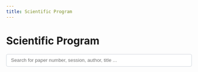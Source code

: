 ```yaml
---
title: Scientific Program
---
```

<title>Scientific Program</title>

<script>
    $(document).ready(function () {
        let jsonData = [];

        // Function to fetch the JSON data
        function fetchJSONData() {
            $.getJSON("data/papers.json", function (data) {
                jsonData = data;
                displayData(jsonData);
            });
        }

        // Function to group data by session
        function groupBySession(data) {
            const groupedData = {};
            data.forEach(function (item) {
                const session = item['Session'];
                if (!groupedData[session]) {
                    groupedData[session] = [];
                }
                groupedData[session].push(item);
            });
            return groupedData;
        }

        // Function to display data in the container
        function displayData(data) {
            const dataContainer = $('#paperlist');
            dataContainer.empty(); // Clear existing data

            const groupedData = groupBySession(data);

            for (const session in groupedData) {
                const sessionContainer = $('<div class="session-group"></div>');
                const sessionTime = groupedData[session][0]['Time'] || ''; // Get the time for the session
                const sessionType = groupedData[session][0]['Final Decision'];

                let chairs;
                if (sessionType === 'Oral') {
                    chairs = '<h4><span style="color:#888;"><strong>Chairs</strong>: ' + groupedData[session][0]["Chairs"] + '</span></h4>';
                } else {
                    chairs = '';
                }

                sessionContainer.append(`<h3>${session}</h3><h4><span style="color:#888;">${sessionTime}</span></h4>${chairs}`);
                
                groupedData[session].forEach(function (row) {
                    const rowData = $('<ul></ul>');
                    const number = row['UID'];
                    const authors = row['authors'];
                    const abstract = row['abstract'];
                    const title = row['title'];
                    const track = row['Track'];
                    const url = row['forum'];
                    const pdf = url.replace('forum','pdf');
                    const presentation = row['Final Decision'];

                    const poster = '<strong>Poster time: </strong>' + row['Poster time'] + '<br><strong>Poster ID: </strong>' + row['Poster ID'];

                    rowData.append(`
                    <li>  
                    ${number} - ${title}, 
                    <i>${authors}</i>, 
                    <span class="track">${track} Track</span>
                    <span class="links">(<a class="toggle_visibility">Abstract</a>, <a href="${pdf}" target="_black"> PDF</a>, <a href="${url}" target="_black"> Reviews</a>, <a class="toggle_visibility_poster">Poster</a>)</span>
                    
                    <p class="abstract" style="display: none; margin-top:1rem; margin-bottom:1rem;"> <strong>Abstract: </strong>${abstract}</p>
                    <p class="poster_info" style="display: none; margin-top:1rem; margin-bottom:1rem;">${poster}</p>
                    </li>
                    `);
                    sessionContainer.append(rowData);
                });

                dataContainer.append(sessionContainer);
            }

            // Add event listener to toggle visibility of abstract
            $('.toggle_visibility').click(function (event) {
                event.preventDefault();
                $(this).closest('li').find('.abstract').toggle();
                $(this).closest('li').find('.poster_info').hide();
            });
            // Add event listener to toggle visibility of the poster information
            $('.toggle_visibility_poster').click(function (event) {
                event.preventDefault();
                $(this).closest('li').find('.poster_info').toggle();
                $(this).closest('li').find('.abstract').hide();
            });
        }

        // Function to filter data based on search input
        function filterData(query) {
            const filteredData = jsonData.filter(function (row) {
                return Object.values(row).some(function (value) {
                    return value.toString().toLowerCase().includes(query.toLowerCase());
                });
            });
            displayData(filteredData);
        }

        // Fetch JSON data on page load
        fetchJSONData();

        // Handle search input changes
        $('#searchInput').on('input', function () {
            const query = $(this).val();
            filterData(query);
        });
    });
</script>
<h1>Scientific Program</h1>
<input type="text" id="searchInput" style="width:100%; box-sizing: border-box; padding:.375rem .75rem; color:#495057; border:1px solid #ced4da; border-radius: .25rem; line-height: 1.5;"placeholder="Search for paper number, session, author, title ...">
<div style="margin-top:2rem;" id="paperlist"></div>
